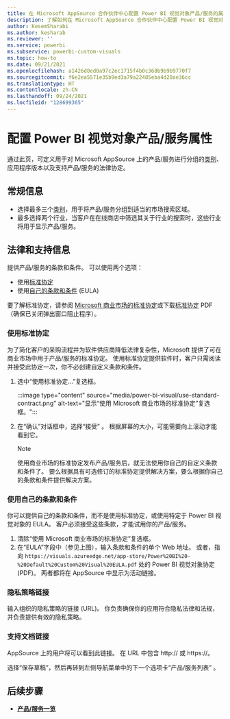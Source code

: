 ```yaml
---
title: 在 Microsoft AppSource 合作伙伴中心配置 Power BI 视觉对象产品/服务的属性
description: 了解如何在 Microsoft AppSource 合作伙伴中心配置 Power BI 视觉对象产品/服务的属性。
author: KesemSharabi
ms.author: kesharab
ms.reviewer: ''
ms.service: powerbi
ms.subservice: powerbi-custom-visuals
ms.topic: how-to
ms.date: 09/21/2021
ms.openlocfilehash: a1426d8ed0a97c2ec1715f4b0c368b9b9b9770f7
ms.sourcegitcommit: f6e2ea5571e35b9ed3a79a22485eba4d20ae36cc
ms.translationtype: HT
ms.contentlocale: zh-CN
ms.lasthandoff: 09/24/2021
ms.locfileid: "128699365"
---
```

# <a name="configure-power-bi-visual-offer-properties"></a>配置 Power BI 视觉对象产品/服务属性

通过此页，可定义用于对 Microsoft AppSource 上的产品/服务进行分组的[类别](/azure/marketplace/categories)、应用程序版本以及支持产品/服务的法律协定。

## <a name="general-info"></a>常规信息

- 选择最多三个[类别](/azure/marketplace/categories)，用于将产品/服务分组到适当的市场搜索区域。
- 最多选择两个行业，当客户在在线商店中筛选其关于行业的搜索时，这些行业将用于显示产品/服务。

## <a name="legal-and-support-info"></a>法律和支持信息

提供产品/服务的条款和条件。 可以使用两个选项：

- 使用[标准协定](#use-the-standard-contract)
- 使用[自己的条款和条件](#use-your-own-terms-and-conditions) (EULA)

要了解标准协定，请参阅 [Microsoft 商业市场的标准协定](standard-contract.md)或下载[标准协定](https://go.microsoft.com/fwlink/?linkid=2041178) PDF（确保已关闭弹出窗口阻止程序）。

### <a name="use-the-standard-contract"></a>使用标准协定

为了简化客户的采购流程并为软件供应商降低法律复杂性，Microsoft 提供了可在商业市场中用于产品/服务的标准协定。 使用标准协定提供软件时，客户只需阅读并接受此协定一次，你不必创建自定义条款和条件。

1. 选中“使用标准协定...”复选框。

    :::image type="content" source="media/power-bi-visual/use-standard-contract.png" alt-text="显示“使用 Microsoft 商业市场的标准协定”复选框。":::

1. 在“确认”对话框中，选择“接受” 。 根据屏幕的大小，可能需要向上滚动才能看到它。

   > [!NOTE]
   > 使用商业市场的标准协定发布产品/服务后，就无法使用你自己的自定义条款和条件了。 要么根据具有可选修订的标准协定提供解决方案，要么根据你自己的条款和条件提供解决方案。

### <a name="use-your-own-terms-and-conditions"></a>使用自己的条款和条件

你可以提供自己的条款和条件，而不是使用标准协定，或使用特定于 Power BI 视觉对象的 EULA。 客户必须接受这些条款，才能试用你的产品/服务。

1. 清除“使用 Microsoft 商业市场的标准协定”复选框。
1. 在“EULA”字段中（参见上图），输入条款和条件的单个 Web 地址。 或者，指向 `https://visuals.azureedge.net/app-store/Power%20BI%20-%20Default%20Custom%20Visual%20EULA.pdf` 处的 Power BI 视觉对象协定 (PDF)。 两者都将在 AppSource 中显示为活动链接。

### <a name="privacy-policy-link"></a>隐私策略链接

输入组织的隐私策略的链接 (URL)。 你负责确保你的应用符合隐私法律和法规，并负责提供有效的隐私策略。

### <a name="support-document-link"></a>支持文档链接

AppSource 上的用户将可以看到此链接。 在 URL 中包含 http:// 或 https://。

选择“保存草稿”，然后再转到左侧导航菜单中的下一个选项卡“产品/服务列表” 。

## <a name="next-steps"></a>后续步骤

- [**产品/服务一览**](power-bi-visual-offer-listing.md)

